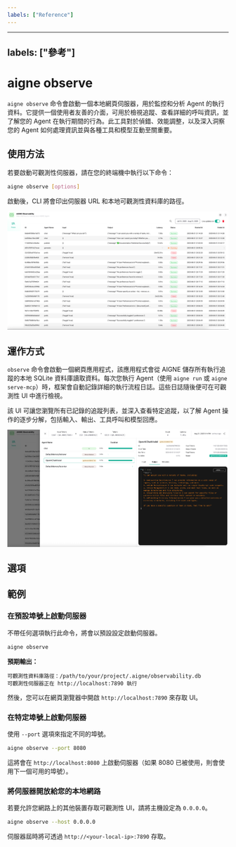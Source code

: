 ```yaml
---
labels: ["Reference"]
---
```


---
labels: ["參考"]
---

# aigne observe

`aigne observe` 命令會啟動一個本地網頁伺服器，用於監控和分析 Agent 的執行資料。它提供一個使用者友善的介面，可用於檢視追蹤、查看詳細的呼叫資訊，並了解您的 Agent 在執行期間的行為。此工具對於偵錯、效能調整，以及深入洞察您的 Agent 如何處理資訊並與各種工具和模型互動至關重要。

## 使用方法

若要啟動可觀測性伺服器，請在您的終端機中執行以下命令：

```bash Usage icon=lucide:terminal
aigne observe [options]
```

啟動後，CLI 將會印出伺服器 URL 和本地可觀測性資料庫的路徑。

![AIGNE 可觀測性伺服器執行介面](../assets/observe/observe-running-interface.png)

## 運作方式

`observe` 命令會啟動一個網頁應用程式，該應用程式會從 AIGNE 儲存所有執行追蹤的本地 SQLite 資料庫讀取資料。每次您執行 Agent（使用 `aigne run` 或 `aigne serve-mcp`）時，框架會自動記錄詳細的執行流程日誌。這些日誌隨後便可在可觀測性 UI 中進行檢視。

該 UI 可讓您瀏覽所有已記錄的追蹤列表，並深入查看特定追蹤，以了解 Agent 操作的逐步分解，包括輸入、輸出、工具呼叫和模型回應。

![在 AIGNE 可觀測性 UI 中查看呼叫詳細資訊](../assets/observe/observe-view-call-details.png)

## 選項

<x-field data-name="--host" data-type="string" data-default="localhost" data-desc="指定伺服器的主機位址。使用 `0.0.0.0` 可將伺服器開放給您本地網路上的其他裝置存取。"></x-field>
<x-field data-name="--port" data-type="number" data-default="7890" data-desc="設定伺服器監聽的埠號。如果指定的埠號無法使用，它將會嘗試尋找下一個可用的埠號。也可以透過 `PORT` 環境變數來設定。"></x-field>

## 範例

### 在預設埠號上啟動伺服器

不帶任何選項執行此命令，將會以預設設定啟動伺服器。

```bash Start with default settings icon=lucide:play
aigne observe
```

**預期輸出：**

```text Console Output
可觀測性資料庫路徑：/path/to/your/project/.aigne/observability.db
可觀測性伺服器正在 http://localhost:7890 執行
```

然後，您可以在網頁瀏覽器中開啟 `http://localhost:7890` 來存取 UI。

### 在特定埠號上啟動伺服器

使用 `--port` 選項來指定不同的埠號。

```bash Start on a custom port icon=lucide:play-circle
aigne observe --port 8080
```

這將會在 `http://localhost:8080` 上啟動伺服器（如果 8080 已被使用，則會使用下一個可用的埠號）。

### 將伺服器開放給您的本地網路

若要允許您網路上的其他裝置存取可觀測性 UI，請將主機設定為 `0.0.0.0`。

```bash Expose the server publicly icon=lucide:globe
aigne observe --host 0.0.0.0
```

伺服器屆時將可透過 `http://<your-local-ip>:7890` 存取。
